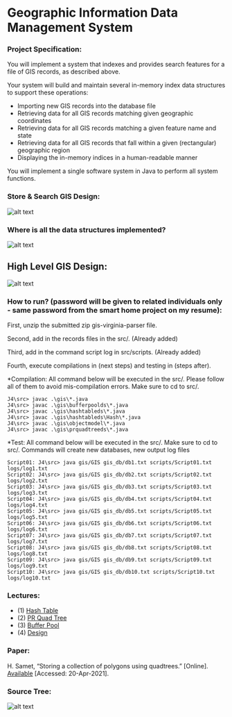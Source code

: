# Geographic Information Data Management System

### Project Specification:
You will implement a system that indexes and provides search features for a file of GIS records, as described above.

Your system will build and maintain several in-memory index data structures to support these operations:
- Importing new GIS records into the database file
- Retrieving data for all GIS records matching given geographic coordinates
- Retrieving data for all GIS records matching a given feature name and state
- Retrieving data for all GIS records that fall within a given (rectangular) geographic region
- Displaying the in-memory indices in a human-readable manner

You will implement a single software system in Java to perform all system functions.
### Store & Search GIS Design:
![alt text](https://github.com/mnguyen0226/gis-virginia-parser/blob/main/imgs/store-and-search-gis.PNG) 
### Where is all the data structures implemented?
![alt text](https://github.com/mnguyen0226/gis-virginia-parser/blob/main/imgs/data-structures-locations.PNG)
## High Level GIS Design:
![alt text](https://github.com/mnguyen0226/gis-virginia-parser/blob/main/imgs/high-level-gis-code.PNG)
### How to run? (password will be given to related individuals only - same password from the smart home project on my resume):
First, unzip the submitted zip gis-virginia-parser file.

Second, add in the records files in the src/. (Already added)

Third, add in the command script log in src/scripts. (Already added)

Fourth, execute compilations in (next steps) and testing in (steps after).

*Compilation: All command below will be executed in the src/. Please follow all of them to avoid mis-compilation errors. Make sure to cd to src/.
```
J4\src> javac .\gis\*.java	
J4\src> javac .\gis\bufferpoolds\*.java
J4\src> javac .\gis\hashtableds\*.java 
J4\src> javac .\gis\hashtableds\Hash\*.java
J4\src> javac .\gis\objectmodel\*.java  
J4\src> javac .\gis\prquadtreeds\*.java
```

*Test: All command below will be executed in the src/. Make sure to cd to src/. Commands will create new databases, new output log files
```
Script01: J4\src> java gis/GIS gis_db/db1.txt scripts/Script01.txt logs/log1.txt
Script02: J4\src> java gis/GIS gis_db/db2.txt scripts/Script02.txt logs/log2.txt
Script03: J4\src> java gis/GIS gis_db/db3.txt scripts/Script03.txt logs/log3.txt
Script04: J4\src> java gis/GIS gis_db/db4.txt scripts/Script04.txt logs/log4.txt
Script05: J4\src> java gis/GIS gis_db/db5.txt scripts/Script05.txt logs/log5.txt
Script06: J4\src> java gis/GIS gis_db/db6.txt scripts/Script06.txt logs/log6.txt
Script07: J4\src> java gis/GIS gis_db/db7.txt scripts/Script07.txt logs/log7.txt
Script08: J4\src> java gis/GIS gis_db/db8.txt scripts/Script08.txt logs/log8.txt
Script09: J4\src> java gis/GIS gis_db/db9.txt scripts/Script09.txt logs/log9.txt
Script10: J4\src> java gis/GIS gis_db/db10.txt scripts/Script10.txt logs/log10.txt
```
### Lectures:
- (1) [Hash Table](https://github.com/mnguyen0226/gis-virginia-parser/tree/main/lecture%20notes/hash-table)
- (2) [PR Quad Tree](https://github.com/mnguyen0226/gis-virginia-parser/tree/main/lecture%20notes/pr-quad-tree)
- (3) [Buffer Pool](https://github.com/mnguyen0226/gis-virginia-parser/tree/main/lecture%20notes/bufferpool)
- (4) [Design](https://github.com/mnguyen0226/gis-virginia-parser/tree/main/lecture%20notes/design%20lecture)
### Paper:
H. Samet, “Storing a collection of polygons using quadtrees.” [Online]. [Available](https://infolab.usc.edu/csci585/Spring2008/den_ar/p182-samet.pdf.) [Accessed: 20-Apr-2021]. 

### Source Tree:
![alt text](https://github.com/mnguyen0226/gis-virginia-parser/blob/main/imgs/folder%20tree.PNG)

